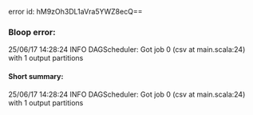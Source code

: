error id: hM9zOh3DL1aVra5YWZ8ecQ==
### Bloop error:

25/06/17 14:28:24 INFO DAGScheduler: Got job 0 (csv at main.scala:24) with 1 output partitions
#### Short summary: 

25/06/17 14:28:24 INFO DAGScheduler: Got job 0 (csv at main.scala:24) with 1 output partitions